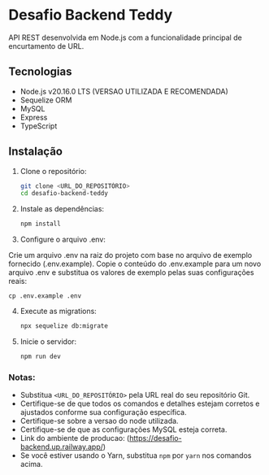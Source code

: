 
# Desafio Backend Teddy

API REST desenvolvida em Node.js com a funcionalidade principal de encurtamento de URL.

## Tecnologias

- Node.js v20.16.0 LTS (VERSAO UTILIZADA E RECOMENDADA)
- Sequelize ORM
- MySQL
- Express
- TypeScript


## Instalação

1. Clone o repositório:

   ```bash
   git clone <URL_DO_REPOSITÓRIO>
   cd desafio-backend-teddy

2. Instale as dependências:

   ```bash
   npm install

3. Configure o arquivo .env:

Crie um arquivo .env na raiz do projeto com base no arquivo de exemplo fornecido (.env.example). Copie o conteúdo do .env.example para um novo arquivo .env e substitua os valores de exemplo pelas suas configurações reais:


    cp .env.example .env


4. Execute as migrations:

   ```bash
   npx sequelize db:migrate

5. Inicie o servidor:

   ```bash
   npm run dev


### Notas:

- Substitua `<URL_DO_REPOSITÓRIO>` pela URL real do seu repositório Git.
- Certifique-se de que todos os comandos e detalhes estejam corretos e ajustados conforme sua configuração específica.
- Certifique-se sobre a versao do node utilizada.
- Certifique-se de que as configurações MySQL esteja correta.
- Link do ambiente de producao: (https://desafio-backend.up.railway.app/)
- Se você estiver usando o Yarn, substitua `npm` por `yarn` nos comandos acima.


